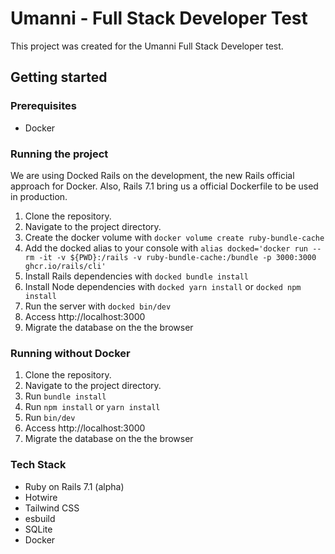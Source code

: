 # Umanni - Full Stack Developer Test

This project was created for the Umanni Full Stack Developer test.

## Getting started

### Prerequisites

- Docker

### Running the project

We are using Docked Rails on the development, the new Rails official approach for Docker. Also, Rails 7.1 bring us a official Dockerfile to be used in production.

1. Clone the repository.
2. Navigate to the project directory.
3. Create the docker volume with `docker volume create ruby-bundle-cache`
4. Add the docked alias to your console with `alias docked='docker run --rm -it -v ${PWD}:/rails -v ruby-bundle-cache:/bundle -p 3000:3000 ghcr.io/rails/cli'`
5. Install Rails dependencies with `docked bundle install`
6. Install Node dependencies with `docked yarn install` or `docked npm install`
7. Run the server with `docked bin/dev`
8. Access http://localhost:3000
9. Migrate the database on the the browser

### Running without Docker

1. Clone the repository.
2. Navigate to the project directory.
3. Run `bundle install`
5. Run `npm install` or `yarn install`
4. Run `bin/dev`
5. Access http://localhost:3000
6. Migrate the database on the the browser

### Tech Stack

- Ruby on Rails 7.1 (alpha)
- Hotwire
- Tailwind CSS
- esbuild
- SQLite
- Docker